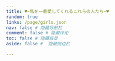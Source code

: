 ```yaml
---
title: ♥~私を一番愛してくれるこれらの人たち~♥
random: true
links: /page/girls.json
nav: false # 隐藏导航栏
comment: false # 隐藏评论
toc: false # 隐藏目录
aside: false #  隐藏侧边栏

---
```

<YunGirls :girls="frontmatter.links" :random="frontmatter.random" />


